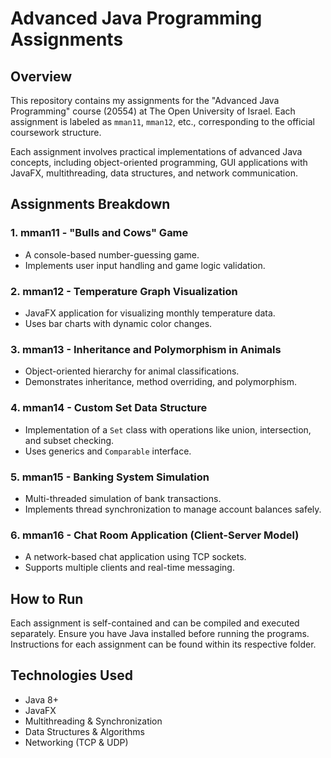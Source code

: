 # Advanced Java Programming Assignments

## Overview
This repository contains my assignments for the "Advanced Java Programming" course (20554) at The Open University of Israel. Each assignment is labeled as `mman11`, `mman12`, etc., corresponding to the official coursework structure.

Each assignment involves practical implementations of advanced Java concepts, including object-oriented programming, GUI applications with JavaFX, multithreading, data structures, and network communication.

## Assignments Breakdown

### **1. mman11 - "Bulls and Cows" Game**
- A console-based number-guessing game.
- Implements user input handling and game logic validation.

### **2. mman12 - Temperature Graph Visualization**
- JavaFX application for visualizing monthly temperature data.
- Uses bar charts with dynamic color changes.

### **3. mman13 - Inheritance and Polymorphism in Animals**
- Object-oriented hierarchy for animal classifications.
- Demonstrates inheritance, method overriding, and polymorphism.

### **4. mman14 - Custom Set Data Structure**
- Implementation of a `Set` class with operations like union, intersection, and subset checking.
- Uses generics and `Comparable` interface.

### **5. mman15 - Banking System Simulation**
- Multi-threaded simulation of bank transactions.
- Implements thread synchronization to manage account balances safely.

### **6. mman16 - Chat Room Application (Client-Server Model)**
- A network-based chat application using TCP sockets.
- Supports multiple clients and real-time messaging.

## How to Run
Each assignment is self-contained and can be compiled and executed separately. Ensure you have Java installed before running the programs. Instructions for each assignment can be found within its respective folder.

## Technologies Used
- Java 8+
- JavaFX
- Multithreading & Synchronization
- Data Structures & Algorithms
- Networking (TCP & UDP)
